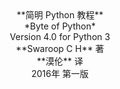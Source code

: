 <center>**简明 Python 教程**</center>
<center>*Byte of Python*</center>

<center>Version 4.0 for Python 3</center>


<center>**Swaroop C H** 著</center>
<center>**漠伦** 译</center>


<center>2016年 第一版</center>
